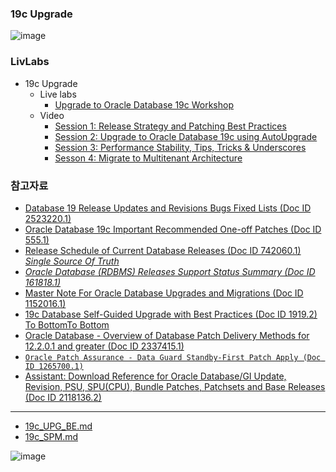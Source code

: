 ### 19c Upgrade 
![image](https://user-images.githubusercontent.com/7068088/113409964-4c34e800-93ed-11eb-9b7d-0089cc6ac144.png)
### LivLabs
* 19c Upgrade
  * Live labs
    * [Upgrade to Oracle Database 19c Workshop](https://apexapps.oracle.com/pls/apex/dbpm/r/livelabs/workshop-attendee-2?p210_workshop_id=606&p210_type=3&session=12703389139098)
  * Video 
    * [Session 1: Release Strategy and Patching Best Practices](https://videohub.oracle.com/media/Webinar1_Release+Strategy+and+Patching+Best+Practices_EMEA/1_tgn14n7w?elqTrackId=cbadae583c1c44d5ad55f95bd2df1a35&elqaid=95661&elqat=2&source=:ow:lp:cpo::)
    * [Session 2: Upgrade to Oracle Database 19c using AutoUpgrade](https://videohub.oracle.com/media/Webinar2_Upgrade+to+Oracle+Database+19c+using+AutoUpgrade_EMEA/1_05tfzpzc?elqTrackId=a8646954b53d45d8adea9c54ed70d850&elqaid=95661&elqat=2&source=:ow:lp:cpo::)
    * [Session 3: Performance Stability, Tips, Tricks & Underscores](https://videohub.oracle.com/media/Webinar3_Performance+Stability%2C+Tips%2C+Tricks+%26+Underscores_EMEA/1_zdm4g4bz?elqTrackId=a654b2fd54a04b56af8e4d921ddfa116&elqaid=95661&elqat=2&source=:ow:lp:cpo::)
    * [Sesson 4: Migrate to Multitenant Architecture](https://videohub.oracle.com/media/Webinar4_Migrate+to+Multitenant+Architecture_EMEA/1_nk5s2vuj?elqTrackId=e1e4d7418c904f79b0dd99df7f9f0f1b&elqaid=95661&elqat=2&source=:ow:lp:cpo::)
### 참고자료
* [Database 19 Release Updates and Revisions Bugs Fixed Lists (Doc ID 2523220.1)](https://support.oracle.com/epmos/faces/DocumentDisplay?_afrLoop=197020759887817&id=2523220.1&_afrWindowMode=0&_adf.ctrl-state=brnvjhqit_702)
* [Oracle Database 19c Important Recommended One-off Patches (Doc ID 555.1)](https://support.oracle.com/epmos/faces/DocumentDisplay?_afrLoop=196928211584878&id=2720807.1&_afrWindowMode=0&_adf.ctrl-state=brnvjhqit_653)
* [Release Schedule of Current Database Releases (Doc ID 742060.1) *Single Source Of Truth*](https://support.oracle.com/epmos/faces/DocumentDisplay?_afrLoop=191785139475284&parent=DOCUMENT&sourceId=1088018.1&id=742060.1&_afrWindowMode=0&_adf.ctrl-state=brnvjhqit_148)
* [*Oracle Database (RDBMS) Releases Support Status Summary (Doc ID 161818.1)*](https://support.oracle.com/epmos/faces/DocumentDisplay?_afrLoop=191886320190757&parent=DOCUMENT&sourceId=742060.1&id=161818.1&_afrWindowMode=0&_adf.ctrl-state=brnvjhqit_246)
* [Master Note For Oracle Database Upgrades and Migrations (Doc ID 1152016.1)](https://support.oracle.com/epmos/faces/SearchDocDisplay?_adf.ctrl-state=uw45dkg6d_4&_afrLoop=177317286470627#aref_section32)
* [19c Database Self-Guided Upgrade with Best Practices (Doc ID 1919.2)	To BottomTo Bottom	](https://support.oracle.com/epmos/faces/DocumentDisplay?_afrLoop=381368851071665&parent=WIDGET_INFORMATION_CENTER&sourceId=1369591.1&id=1919.2&_afrWindowMode=0&_adf.ctrl-state=90kjb4hnm_185)
* [Oracle Database - Overview of Database Patch Delivery Methods for 12.2.0.1 and greater (Doc ID 2337415.1)](https://support.oracle.com/epmos/faces/DocumentDisplay?_afrLoop=193605881154502&id=2337415.1&_adf.ctrl-state=brnvjhqit_295)
* [``Oracle Patch Assurance - Data Guard Standby-First Patch Apply (Doc ID 1265700.1)``](https://support.oracle.com/epmos/faces/DocumentDisplay?_afrLoop=194650764118919&id=1265700.1&_adf.ctrl-state=brnvjhqit_352)
* [Assistant: Download Reference for Oracle Database/GI Update, Revision, PSU, SPU(CPU), Bundle Patches, Patchsets and Base Releases (Doc ID 2118136.2)](https://support.oracle.com/epmos/faces/DocumentDisplay?_afrLoop=196333768751269&id=2118136.2&_adf.ctrl-state=brnvjhqit_541)
---

* [19c_UPG_BE.md](19c_UPG_BE.md)
* [19c_SPM.md](19c_SPM.md) 

![image](https://user-images.githubusercontent.com/7068088/113411733-83a59380-93f1-11eb-96af-5ca5a571b427.png)
